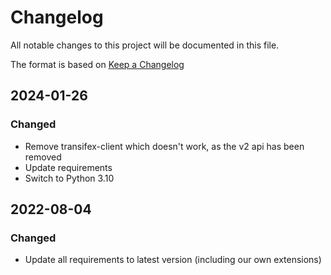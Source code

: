 # Changelog

All notable changes to this project will be documented in this file.

The format is based on [Keep a Changelog](http://keepachangelog.com/en/1.0.0/)

## 2024-01-26

### Changed

* Remove transifex-client which doesn't work, as the v2 api has been removed
* Update requirements
* Switch to Python 3.10

## 2022-08-04

### Changed

* Update all requirements to latest version (including our own extensions)

